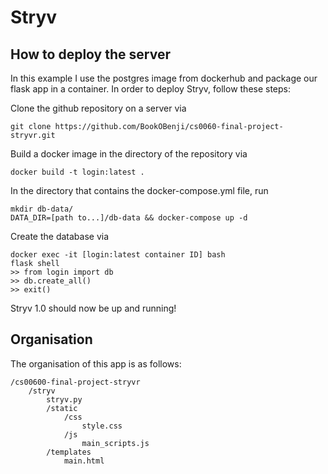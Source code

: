 # Stryv

## How to deploy the server
In this example I use the postgres image from dockerhub and package our flask app in a container. In order to deploy Stryv, follow these steps:

Clone the github repository on a server via

```
git clone https://github.com/BookOBenji/cs0060-final-project-stryvr.git

```

Build a docker image in the directory of the repository via

```
docker build -t login:latest .
```

In the directory that contains the docker-compose.yml file, run

```
mkdir db-data/
DATA_DIR=[path to...]/db-data && docker-compose up -d
```

Create the database via

```
docker exec -it [login:latest container ID] bash
flask shell
>> from login import db
>> db.create_all()
>> exit()

```
Stryv 1.0 should now be up and running!

## Organisation

The organisation of this app is as follows:
```
/cs00600-final-project-stryvr
    /stryv
        stryv.py
        /static
            /css
                style.css
            /js
                main_scripts.js
        /templates
            main.html
```
